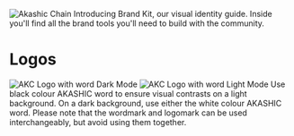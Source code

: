 ![Akashic Chain](https://github.com/user-attachments/assets/32a63b12-b267-49db-a47c-3224d6ce67e2)
Introducing Brand Kit, our visual identity guide. Inside you'll find all the brand tools you'll need to build with the community.
# Logos

![AKC Logo with word Dark Mode](https://github.com/user-attachments/assets/458b3b7e-eafa-455f-9b6a-60dd4c2febae) ![AKC Logo with word Light Mode](https://github.com/user-attachments/assets/e3583a9f-128a-45c8-98fa-0738d37cb857)
Use black colour AKASHIC word to ensure visual contrasts on a light background. On a dark background, use either the white colour AKASHIC word. Please note that the wordmark and logomark can be used interchangeably, but avoid using them together.
